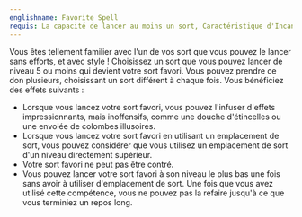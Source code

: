 ```yaml
---
englishname: Favorite Spell
requis: La capacité de lancer au moins un sort, Caractéristique d'Incantation 15
---
```

Vous êtes tellement familier avec l'un de vos sort que vous pouvez le lancer sans efforts, et avec style ! Choisissez un sort que vous pouvez lancer de niveau 5 ou moins qui devient votre sort favori. Vous pouvez prendre ce don plusieurs, choisissant un sort différent à chaque fois. Vous bénéficiez des effets suivants : 

 - Lorsque vous lancez votre sort favori, vous pouvez l'infuser d'effets impressionnants, mais inoffensifs, comme une douche d'étincelles ou une envolée de colombes illusoires.
 - Lorsque vous lancez votre sort favori en utilisant un emplacement de sort, vous pouvez considérer que vous utilisez un emplacement de sort d'un niveau directement supérieur.
 - Votre sort favori ne peut pas être contré.
 - Vous pouvez lancer votre sort favori à son niveau le plus bas une fois sans avoir à utiliser d'emplacement de sort. Une fois que vous avez utilisé cette compétence, vous ne pouvez pas la refaire jusqu'à ce que vous terminiez un repos long.
